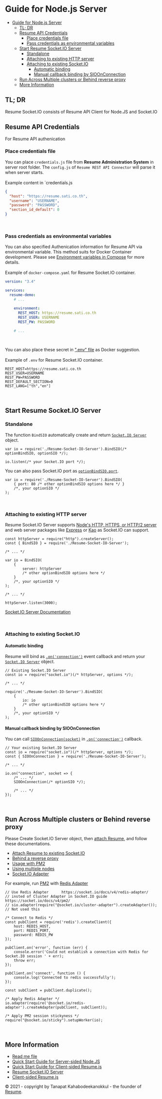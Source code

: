 # Guide for Node.js Server
- [Guide for Node.js Server](#guide-for-nodejs-server)
  - [TL; DR](#tl-dr)
  - [Resume API Credentials](#resume-api-credentials)
    - [Place credentials file](#place-credentials-file)
    - [Pass credentials as environmental variables](#pass-credentials-as-environmental-variables)
  - [Start Resume Socket.IO Server](#start-resume-socketio-server)
    - [Standalone](#standalone)
    - [Attaching to existing HTTP server](#attaching-to-existing-http-server)
    - [Attaching to existing Socket.IO](#attaching-to-existing-socketio)
      - [Automatic binding](#automatic-binding)
      - [Manual callback binding by SIOOnConnection](#manual-callback-binding-by-sioonconnection)
  - [Run Across Multiple clusters or Behind reverse proxy](#run-across-multiple-clusters-or-behind-reverse-proxy)
  - [More Information](#more-information)

## TL; DR

Resume Socket.IO consists of Resume API Client for Node.JS and Socket.IO


## Resume API Credentials
For Resume API authenication
### Place credentials file
You can place `credentials.js` file from **Resume Administration System** in server root folder. The `config.js` of `Resume REST API Connector` will parse it when server starts.  
<br>
Example content in `credentials.js
```JSON
{
  "host": "https://resume.sati.co.th",
  "username": "USERNAME",
  "password": "PASSWORD",
  "section_id_default": 0
}
```
<br>

### Pass credentials as environmental variables
You can also specified Authenication information for Resume API via environmental variable. This method suits for Docker Container development. Please see [Environment variables in Compose](https://docs.docker.com/compose/environment-variables/) for more details.  
<br>
Example of `docker-compose.yaml` for Resume Socket.IO container. 

```yaml
version: "3.4"

services:
  resume-demo:
    # ...

    environment:
      REST_HOST: https://resume.sati.co.th
      REST_USER: USERNAME
      REST_PW: PASSWORD
    
    # ...

```
  
<br>  

You can also place these secret in [&quot;.env&quot; file](https://docs.docker.com/compose/environment-variables/#the-env-file) as Docker suggestion.
<br>  
Example of `.env` for Resume Socket.IO container.  

```ENV
REST_HOST=https://resume.sati.co.th
REST_USER=USERNAME
REST_PW=PASSWORD
REST_DEFAULT_SECTION=0
REST_LANG=["th","en"]
```

<br>  

## Start Resume Socket.IO Server

### Standalone

The function `BindSIO` automatically create and return [`Socket.IO Server`](https://socket.io/docs/v4/server-initialization/#Standalone) object.
```JS
var io = require('./Resume-Socket-IO-Server').BindSIO(/* optionBindSIO, optionSIO */);

io.listen(/* your Socket.IO port */);

```

You can also pass Socket.IO port as [`optionBindSIO.port`](Resume-Socket-IO-Server.md#new_module_Resume-Socket-IO-Server..OptionBindSIO_new).  

```JS
var io = require('./Resume-Socket-IO-Server').BindSIO(
    { port: 80 /* other optionBindSIO options here */ }
    /*, your optionSIO */
);
```
  
<br>  

### Attaching to existing HTTP server

Resume Socket.IO Server supports [Node&apos;s HTTP, HTTPS, or HTTP/2 server](https://socket.io/docs/v4/server-initialization/#Attached-to-an-existing-HTTP-server) and web server packages like [Express](https://socket.io/docs/v4/server-initialization/#With-Express) or [Kao](https://socket.io/docs/v4/server-initialization/#With-Koa) as Socket.IO can support.  

```JS
const httpServer = require("http").createServer();
const { BindSIO } = require('./Resume-Socket-IO-Server');

/* ... */

var io = BindSIO(
    {
        server: httpServer
        /* other optionBindSIO options here */
    }
    /*, your optionSIO */
);

/* ... */

httpServer.listen(3000);
```
[Socket.IO Server Documentation](https://socket.io/docs/v4/server-initialization/#Attached-to-an-existing-HTTP-server)

  
<br>

### Attaching to existing Socket.IO

#### Automatic binding
Resume will bind as [`.on('connection')`](https://socket.io/docs/v4/server-api/#Event-connection) event callback and return your [`Socket.IO Server`](https://socket.io/docs/v4/server-api/#Server) object.  

```JS
// Existing Socket.IO Server
const io = require("socket.io")(/* httpServer, options */);

/* ... */

require('./Resume-Socket-IO-Server').BindSIO(
    {
        io: io
        /* other optionBindSIO options here */
    }
    /*, your optionSIO */
);
```
  

#### Manual callback binding by SIOOnConnection
You can call [`SIOOnConnection(socket)`](Resume-Socket-IO-Server.md#module_Resume-Socket-IO-Server..SIOOnConnection) in [`.on('connection')`](https://socket.io/docs/v4/server-api/#Event-connection) callback.  

```JS
// Your existing Socket.IO Server
const io = require("socket.io")(/* httpServer, options */);
const { SIOOnConnection } = require('./Resume-Socket-IO-Server');

/* ... */

io.on("connection", socket => {
    /* ... */
    SIOOnConnection(/* optionSIO */);

    /* ... */
});
```


<br>

## Run Across Multiple clusters or Behind reverse proxy

Please Create Socket.IO Server object, then [attach Resume](#attaching-to-existing-socketio), and follow these documentations.
- [Attach Resume to existing Socket.IO](#attaching-to-existing-socketio)
- [Behind a reverse proxy](https://socket.io/docs/v4/reverse-proxy/)
- [Usage with PM2](https://socket.io/docs/v4/pm2/)
- [Using multiple nodes](https://socket.io/docs/v4/using-multiple-nodes/)
- [Socket.IO Adapter](https://socket.io/docs/v4/adapter/)


For example, run [PM2](https://socket.io/docs/v4/pm2/) with [Redis Adapter](https://socket.io/docs/v4/redis-adapter/)
```JS
// Use Redis Adapter      https://socket.io/docs/v4/redis-adapter/
// insted of Cluster Adapter in Socket.IO guide         https://socket.io/docs/v4/pm2/
// sio.adapter(require("@socket.io/cluster-adapter").createAdapter()); // Not used this

/* Connect to Redis */
const pubClient = require('redis').createClient({
    host: REDIS_HOST,
    port: REDIS_PORT,
    password: REDIS_PW
});

pubClient.on('error', function (err) {
    console.error('Could not establish a connection with Redis for Socket.IO session ' + err);
    throw err;
});

pubClient.on('connect', function () {
    console.log('Connected to redis successfully');
});

const subClient = pubClient.duplicate();

/* Apply Redis Adapter */
io.adapter(require('@socket.io/redis-adapter').createAdapter(pubClient, subClient));

/* Apply PM2 session stickyness */
require("@socket.io/sticky").setupWorker(io);
```
<br>

## More Information
 - [Read me file](../README.md)
 - [Quick Start Guide for Server-sided Node.JS](node.guide.md)
 - [Quick Start Guide for Client-sided Resume.js](js.guide.md)
 - [Resume Socket.IO Server](Resume-Socket-IO-Server.md)
 - [Client-sided Resume.js](Resume.js.md)

&copy; 2021 - copyright by Tanapat Kahabodeekanokkul - the founder of [Resume](https://sati.co.th).
